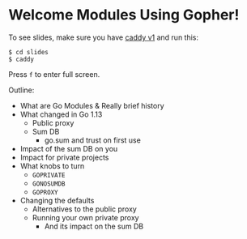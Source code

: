 # Welcome Modules Using Gopher!

To see slides, make sure you have [caddy v1](https://caddyserver.com/v1/)
and run this:

```console
$ cd slides
$ caddy
```

Press `f` to enter full screen.

Outline:

- What are Go Modules & Really brief history
- What changed in Go 1.13
  - Public proxy
  - Sum DB
    - go.sum and trust on first use
- Impact of the sum DB on you
- Impact for private projects
- What knobs to turn
  - `GOPRIVATE`
  - `GONOSUMDB`
  - `GOPROXY`
- Changing the defaults
  - Alternatives to the public proxy
  - Running your own private proxy
    - And its impact on the sum DB
